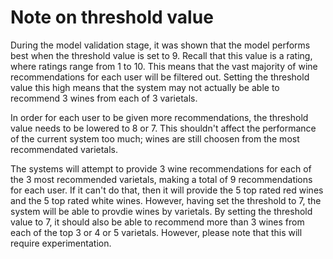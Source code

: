 # Note on threshold value

During the model validation stage, it was shown that the model performs best when the threshold value is set to 9. Recall that this value is a rating, where ratings range from 1 to 10. This means that the vast majority of wine recommendations for each user will be filtered out. Setting the threshold value this high means that the system may not actually be able to recommend 3 wines from each of 3 varietals. 

In order for each user to be given more recommendations, the threshold value needs to be lowered to 8 or 7. This shouldn't affect the performance of the current system too much; wines are still choosen from the most recommendated varietals. 

The systems will attempt to provide 3 wine recommendations for each of the 3 most recommended varietals, making a total of 9 recommendations for each user. If it can't do that, then it will provide the 5 top rated red wines and the 5 top rated white wines. However, having set the threshold to 7, the system will be able to provdie wines by varietals. By setting the threshold value to 7, it should also be able to recommend more than 3 wines from each of the top 3 or 4 or 5 varietals. However, please note that this will require experimentation. 
